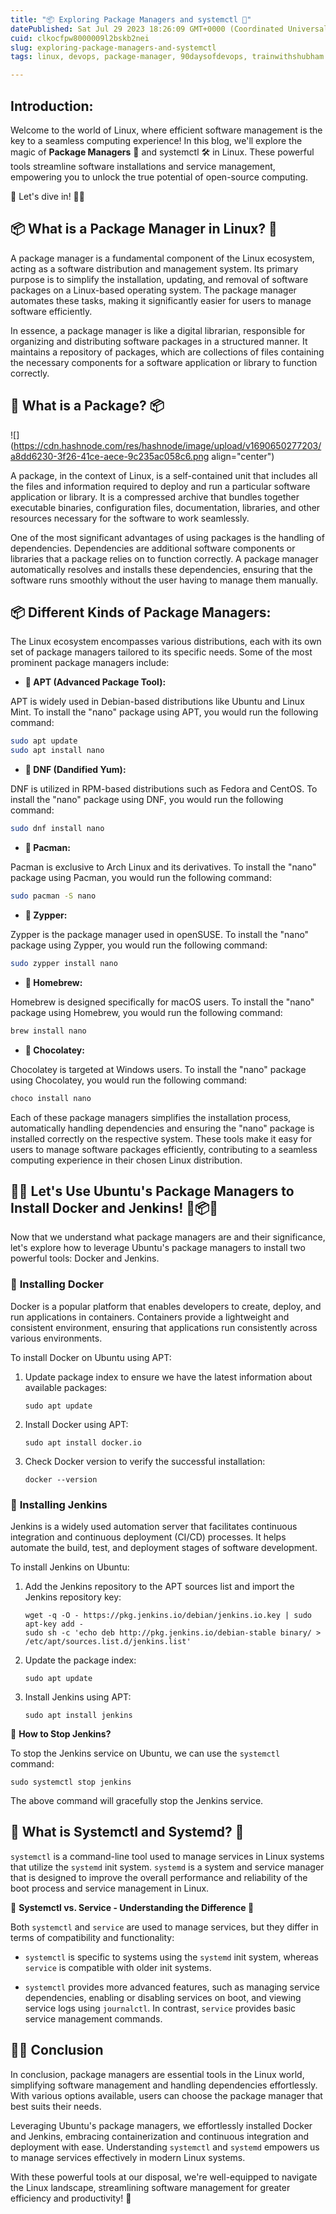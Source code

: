 ```yaml
---
title: "📦 Exploring Package Managers and systemctl 🚀"
datePublished: Sat Jul 29 2023 18:26:09 GMT+0000 (Coordinated Universal Time)
cuid: clkocfpw8000009l2bskb2nei
slug: exploring-package-managers-and-systemctl
tags: linux, devops, package-manager, 90daysofdevops, trainwithshubham

---
```


## **Introduction:**

Welcome to the world of Linux, where efficient software management is the key to a seamless computing experience! In this blog, we'll explore the magic of **Package Managers** 🎁 and systemctl 🛠️ in Linux. These powerful tools streamline software installations and service management, empowering you to unlock the true potential of open-source computing.

🚀 Let's dive in! 🏊‍♂️

## 📦 **What is a Package Manager in Linux? 🐧**

A package manager is a fundamental component of the Linux ecosystem, acting as a software distribution and management system. Its primary purpose is to simplify the installation, updating, and removal of software packages on a Linux-based operating system. The package manager automates these tasks, making it significantly easier for users to manage software efficiently.

In essence, a package manager is like a digital librarian, responsible for organizing and distributing software packages in a structured manner. It maintains a repository of packages, which are collections of files containing the necessary components for a software application or library to function correctly.

## 🧳 **What is a Package? 📦**

![](https://cdn.hashnode.com/res/hashnode/image/upload/v1690650277203/a8dd6230-3f26-41ce-aece-9c235ac058c6.png align="center")

A package, in the context of Linux, is a self-contained unit that includes all the files and information required to deploy and run a particular software application or library. It is a compressed archive that bundles together executable binaries, configuration files, documentation, libraries, and other resources necessary for the software to work seamlessly.

One of the most significant advantages of using packages is the handling of dependencies. Dependencies are additional software components or libraries that a package relies on to function correctly. A package manager automatically resolves and installs these dependencies, ensuring that the software runs smoothly without the user having to manage them manually.

## 📦 **Different Kinds of Package Managers:**

The Linux ecosystem encompasses various distributions, each with its own set of package managers tailored to its specific needs. Some of the most prominent package managers include:

* **🍏 APT (Advanced Package Tool):**
    

APT is widely used in Debian-based distributions like Ubuntu and Linux Mint. To install the "nano" package using APT, you would run the following command:

```bash
sudo apt update
sudo apt install nano
```

* **🐂 DNF (Dandified Yum):**
    

DNF is utilized in RPM-based distributions such as Fedora and CentOS. To install the "nano" package using DNF, you would run the following command:

```bash
sudo dnf install nano
```

* **🐧 Pacman:**
    

Pacman is exclusive to Arch Linux and its derivatives. To install the "nano" package using Pacman, you would run the following command:

```bash
sudo pacman -S nano
```

* **🦌 Zypper:**
    

Zypper is the package manager used in openSUSE. To install the "nano" package using Zypper, you would run the following command:

```bash
sudo zypper install nano
```

* **🍺 Homebrew:**
    

Homebrew is designed specifically for macOS users. To install the "nano" package using Homebrew, you would run the following command:

```bash
brew install nano
```

* **🍫 Chocolatey:**
    

Chocolatey is targeted at Windows users. To install the "nano" package using Chocolatey, you would run the following command:

```bash
choco install nano
```

Each of these package managers simplifies the installation process, automatically handling dependencies and ensuring the "nano" package is installed correctly on the respective system. These tools make it easy for users to manage software packages efficiently, contributing to a seamless computing experience in their chosen Linux distribution.

## 🏃‍♂️ **Let's Use Ubuntu's Package Managers to Install Docker and Jenkins! 🐧📦🚀**

Now that we understand what package managers are and their significance, let's explore how to leverage Ubuntu's package managers to install two powerful tools: Docker and Jenkins.

### 🐳 **Installing Docker**

Docker is a popular platform that enables developers to create, deploy, and run applications in containers. Containers provide a lightweight and consistent environment, ensuring that applications run consistently across various environments.

To install Docker on Ubuntu using APT:

1. Update package index to ensure we have the latest information about available packages:
    
    ```plaintext
    sudo apt update
    ```
    
2. Install Docker using APT:
    
    ```plaintext
    sudo apt install docker.io
    ```
    
3. Check Docker version to verify the successful installation:
    
    ```plaintext
    docker --version
    ```
    

### 🧣 **Installing Jenkins**

Jenkins is a widely used automation server that facilitates continuous integration and continuous deployment (CI/CD) processes. It helps automate the build, test, and deployment stages of software development.

To install Jenkins on Ubuntu:

1. Add the Jenkins repository to the APT sources list and import the Jenkins repository key:
    
    ```plaintext
    wget -q -O - https://pkg.jenkins.io/debian/jenkins.io.key | sudo apt-key add -
    sudo sh -c 'echo deb http://pkg.jenkins.io/debian-stable binary/ > /etc/apt/sources.list.d/jenkins.list'
    ```
    
2. Update the package index:
    
    ```plaintext
    sudo apt update
    ```
    
3. Install Jenkins using APT:
    
    ```plaintext
    sudo apt install jenkins
    ```
    

🧣 **How to Stop Jenkins?**

To stop the Jenkins service on Ubuntu, we can use the `systemctl` command:

```plaintext
sudo systemctl stop jenkins
```

The above command will gracefully stop the Jenkins service.

## 🔧 **What is Systemctl and Systemd? 🔧**

`systemctl` is a command-line tool used to manage services in Linux systems that utilize the `systemd` init system. `systemd` is a system and service manager that is designed to improve the overall performance and reliability of the boot process and service management in Linux.

🔧 **Systemctl vs. Service - Understanding the Difference 🔧**

Both `systemctl` and `service` are used to manage services, but they differ in terms of compatibility and functionality:

* `systemctl` is specific to systems using the `systemd` init system, whereas `service` is compatible with older init systems.
    
* `systemctl` provides more advanced features, such as managing service dependencies, enabling or disabling services on boot, and viewing service logs using `journalctl`. In contrast, `service` provides basic service management commands.
    

## 🥅🔚 **Conclusion**

In conclusion, package managers are essential tools in the Linux world, simplifying software management and handling dependencies effortlessly. With various options available, users can choose the package manager that best suits their needs.

Leveraging Ubuntu's package managers, we effortlessly installed Docker and Jenkins, embracing containerization and continuous integration and deployment with ease. Understanding `systemctl` and `systemd` empowers us to manage services effectively in modern Linux systems.

With these powerful tools at our disposal, we're well-equipped to navigate the Linux landscape, streamlining software management for greater efficiency and productivity! 🚀